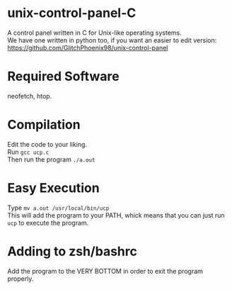 # unix-control-panel-C
A control panel written in C for Unix-like operating systems.<br>
We have one written in python too, if you want an easier to edit version:<br>
https://github.com/GlitchPhoenix98/unix-control-panel
# Required Software
neofetch, htop.
# Compilation
Edit the code to your liking. <br>
Run `gcc ucp.c`<br>
Then run the program `./a.out`
# Easy Execution
Type `mv a.out /usr/local/bin/ucp`<br>
This will add the program to your PATH, whick means that you can just run `ucp` to execute the program.<br>
# Adding to zsh/bashrc
Add the program to the VERY BOTTOM in order to exit the program properly. 
